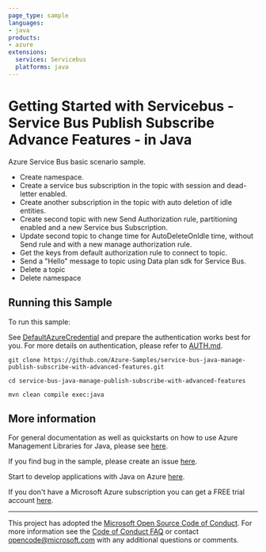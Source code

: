 ```yaml
---
page_type: sample
languages:
- java
products:
- azure
extensions:
  services: Servicebus
  platforms: java
---
```


# Getting Started with Servicebus - Service Bus Publish Subscribe Advance Features - in Java #


  Azure Service Bus basic scenario sample.
  - Create namespace.
  - Create a service bus subscription in the topic with session and dead-letter enabled.
  - Create another subscription in the topic with auto deletion of idle entities.
  - Create second topic with new Send Authorization rule, partitioning enabled and a new Service bus Subscription.
  - Update second topic to change time for AutoDeleteOnIdle time, without Send rule and with a new manage authorization rule.
  - Get the keys from default authorization rule to connect to topic.
  - Send a "Hello" message to topic using Data plan sdk for Service Bus.
  - Delete a topic
  - Delete namespace
 

## Running this Sample ##

To run this sample:

See [DefaultAzureCredential](https://github.com/Azure/azure-sdk-for-java/tree/main/sdk/identity/azure-identity#defaultazurecredential) and prepare the authentication works best for you. For more details on authentication, please refer to [AUTH.md](https://github.com/Azure/azure-sdk-for-java/blob/main/sdk/resourcemanager/docs/AUTH.md).

    git clone https://github.com/Azure-Samples/service-bus-java-manage-publish-subscribe-with-advanced-features.git

    cd service-bus-java-manage-publish-subscribe-with-advanced-features

    mvn clean compile exec:java

## More information ##

For general documentation as well as quickstarts on how to use Azure Management Libraries for Java, please see [here](https://aka.ms/azsdk/java/mgmt).

If you find bug in the sample, please create an issue [here](https://github.com/Azure/azure-sdk-for-java/issues).

Start to develop applications with Java on Azure [here](http://azure.com/java).

If you don't have a Microsoft Azure subscription you can get a FREE trial account [here](http://go.microsoft.com/fwlink/?LinkId=330212).

---

This project has adopted the [Microsoft Open Source Code of Conduct](https://opensource.microsoft.com/codeofconduct/). For more information see the [Code of Conduct FAQ](https://opensource.microsoft.com/codeofconduct/faq/) or contact [opencode@microsoft.com](mailto:opencode@microsoft.com) with any additional questions or comments.

